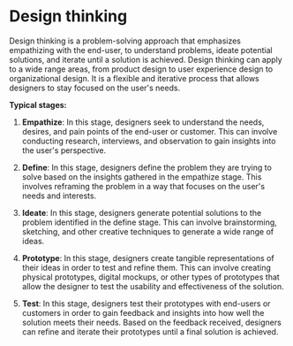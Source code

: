 # Design thinking

Design thinking is a problem-solving approach that emphasizes empathizing with the end-user, to understand problems, ideate potential solutions, and iterate until a solution is achieved. Design thinking can apply to a wide range areas, from product design to user experience design to organizational design. It is a flexible and iterative process that allows designers to stay focused on the user's needs.

**Typical stages:**

1. **Empathize**: In this stage, designers seek to understand the needs, desires, and pain points of the end-user or customer. This can involve conducting research, interviews, and observation to gain insights into the user's perspective.

2. **Define**: In this stage, designers define the problem they are trying to solve based on the insights gathered in the empathize stage. This involves reframing the problem in a way that focuses on the user's needs and interests.

3. **Ideate**: In this stage, designers generate potential solutions to the problem identified in the define stage. This can involve brainstorming, sketching, and other creative techniques to generate a wide range of ideas.

4. **Prototype**: In this stage, designers create tangible representations of their ideas in order to test and refine them. This can involve creating physical prototypes, digital mockups, or other types of prototypes that allow the designer to test the usability and effectiveness of the solution.

5. **Test**: In this stage, designers test their prototypes with end-users or customers in order to gain feedback and insights into how well the solution meets their needs. Based on the feedback received, designers can refine and iterate their prototypes until a final solution is achieved.
